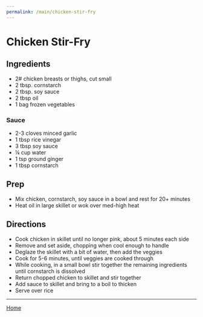 ```yaml
---
permalink: /main/chicken-stir-fry
---
```

# Chicken Stir-Fry

## Ingredients

- 2# chicken breasts or thighs, cut small
- 2 tbsp. cornstarch
- 2 tbsp. soy sauce
- 2 tbsp oil
- 1 bag frozen vegetables

### Sauce

- 2-3 cloves minced garlic
- 1 tbsp rice vinegar
- 3 tbsp soy sauce
- ¼ cup water
- 1 tsp ground ginger
- 1 tbsp cornstarch

## Prep

- Mix chicken, cornstarch, soy sauce in a bowl and rest for 20+ minutes
- Heat oil in large skillet or wok over med-high heat

## Directions

- Cook chicken in skillet until no longer pink, about 5 minutes each side
- Remove and set aside, chopping when cool enough to handle
- Deglaze the skillet with a bit of water, then add the veggies
- Cook for 5-6 minutes, until veggies are cooked through
- While cooking, in a small bowl stir together the remaining ingredients until cornstarch is dissolved
- Return chopped chicken to skillet and stir together
- Add sauce to skillet and bring to a boil to thicken
- Serve over rice

---

[Home](https://thomasjbarrett82.github.io)
